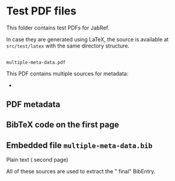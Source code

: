 # Test PDF files

This
folder
contains
test
PDFs
for
JabRef.

In
case
they
are
generated
using
LaTeX,
the
source
is
available
at
`src/test/latex`
with
the
same
directory
structure.

##
`multiple-meta-data.pdf`

This
PDF
contains
multiple
sources
for
metadata:

-
PDF
metadata
-
BibTeX
code
on
the
first
page
-
Embedded
file
`multiple-meta-data.bib`
-
Plain
text (
second
page)

All
of
these
sources
are
used
to
extract
the "
final"
BibEntry.
